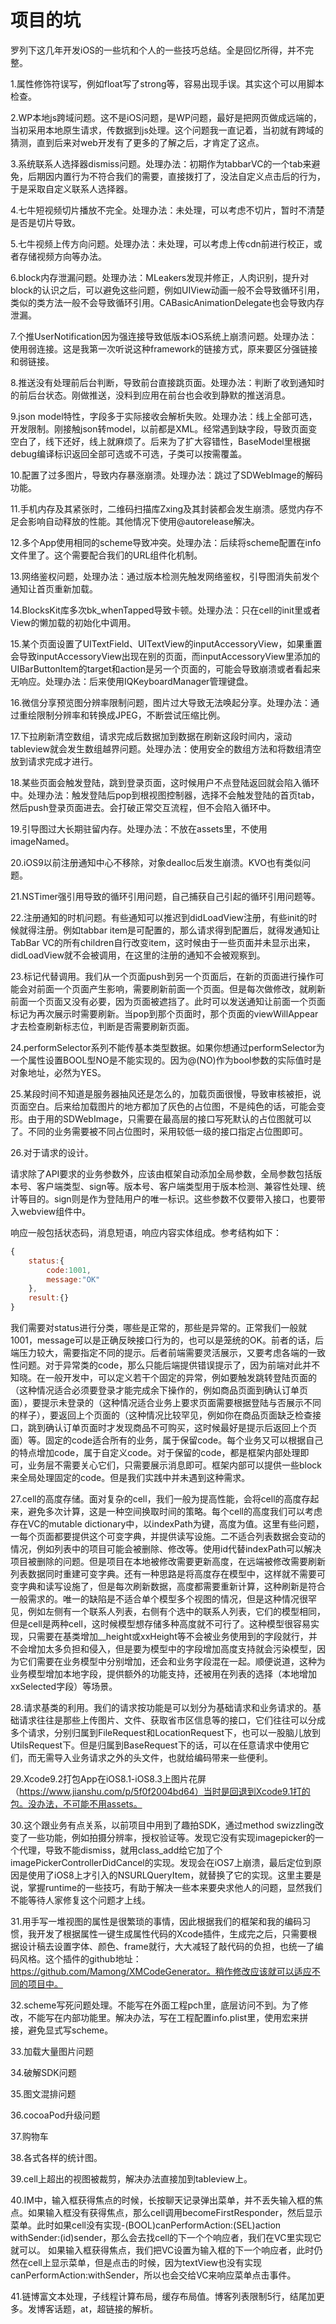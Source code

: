 # 项目的坑

罗列下这几年开发iOS的一些坑和个人的一些技巧总结。全是回忆所得，并不完整。

1.属性修饰符误写，例如float写了strong等，容易出现手误。其实这个可以用脚本检查。

2.WP本地js跨域问题。这不是iOS问题，是WP问题，最好是把网页做成远端的，当初采用本地原生请求，传数据到js处理。这个问题我一直记着，当初就有跨域的猜测，直到后来对web开发有了更多的了解之后，才肯定了这点。

3.系统联系人选择器dismiss问题。处理办法：初期作为tabbarVC的一个tab来避免，后期因内置行为不符合我们的需要，直接拨打了，没法自定义点击后的行为，于是采取自定义联系人选择器。

4.七牛短视频切片播放不完全。处理办法：未处理，可以考虑不切片，暂时不清楚是否是切片导致。

5.七牛视频上传方向问题。处理办法：未处理，可以考虑上传cdn前进行校正，或者存储视频方向等办法。

6.block内存泄漏问题。处理办法：MLeakers发现并修正，人肉识别，提升对block的认识之后，可以避免这些问题，例如UIView动画一般不会导致循环引用，类似的类方法一般不会导致循环引用。CABasicAnimationDelegate也会导致内存泄漏。

7.个推UserNotification因为强连接导致低版本iOS系统上崩溃问题。处理办法：使用弱连接。这是我第一次听说这种framework的链接方式，原来要区分强链接和弱链接。

8.推送没有处理前后台判断，导致前台直接跳页面。处理办法：判断了收到通知时的前后台状态。刚做推送，没料到应用在前台也会收到静默的推送消息。

9.json model特性，字段多于实际接收会解析失败。处理办法：线上全部可选，开发限制。刚接触json转model，以前都是XML。经常遇到缺字段，导致页面变空白了，线下还好，线上就麻烦了。后来为了扩大容错性，BaseModel里根据debug编译标识返回全部可选或不可选，子类可以按需覆盖。

10.配置了过多图片，导致内存暴涨崩溃。处理办法：跳过了SDWebImage的解码功能。

11.手机内存及其紧张时，二维码扫描库Zxing及其封装都会发生崩溃。感觉内存不足会影响自动释放的性能。其他情况下使用@autorelease解决。

12.多个App使用相同的scheme导致冲突。处理办法：后续将scheme配置在info文件里了。这个需要配合我们的URL组件化机制。

13.网络鉴权问题，处理办法：通过版本检测先触发网络鉴权，引导图消失前发个通知让首页重新加载。

14.BlocksKit库多次bk_whenTapped导致卡顿。处理办法：只在cell的init里或者View的懒加载的初始化中调用。

15.某个页面设置了UITextField、UITextView的inputAccessoryView，如果重置会导致inputAccessoryView出现在别的页面，而inputAccessoryView里添加的UIBarButtonItem的target和action是另一个页面的，可能会导致崩溃或者看起来无响应。处理办法：后来使用IQKeyboardManager管理键盘。

16.微信分享预览图分辨率限制问题，图片过大导致无法唤起分享。处理办法：通过重绘限制分辨率和转换成JPEG，不断尝试压缩比例。

17.下拉刷新清空数组，请求完成后数据加到数据在刷新这段时间内，滚动tableview就会发生数组越界问题。处理办法：使用安全的数组方法和将数组清空放到请求完成才进行。

18.某些页面会触发登陆，跳到登录页面，这时候用户不点登陆返回就会陷入循环中。处理办法：触发登陆后pop到根视图控制器，选择不会触发登陆的首页tab，然后push登录页面进去。会打破正常交互流程，但不会陷入循环中。

19.引导图过大长期驻留内存。处理办法：不放在assets里，不使用imageNamed。

20.iOS9以前注册通知中心不移除，对象dealloc后发生崩溃。KVO也有类似问题。

21.NSTimer强引用导致的循环引用问题，自己捕获自己引起的循环引用问题等。

22.注册通知的时机问题。有些通知可以推迟到didLoadView注册，有些init的时候就得注册。例如tabbar item是可配置的，那么请求得到配置后，就得发通知让TabBar VC的所有children自行改变item，这时候由于一些页面并未显示出来，didLoadView就不会被调用，在这里的注册的通知不会被观察到。

23.标记代替调用。我们从一个页面push到另一个页面后，在新的页面进行操作可能会对前面一个页面产生影响，需要刷新前面一个页面。但是每次做修改，就刷新前面一个页面又没有必要，因为页面被遮挡了。此时可以发送通知让前面一个页面标记为再次展示时需要刷新。当pop到那个页面时，那个页面的viewWillAppear才去检查刷新标志位，判断是否需要刷新页面。

24.performSelector系列不能传基本类型数据。如果你想通过performSelector为一个属性设置BOOL型NO是不能实现的。因为@(NO)作为bool参数的实际值时是对象地址，必然为YES。

25.某段时间不知道是服务器抽风还是怎么的，加载页面很慢，导致审核被拒，说页面空白。后来给加载图片的地方都加了灰色的占位图，不是纯色的话，可能会变形。由于用的SDWebImage，只需要在最高层的接口写死默认的占位图就可以了。不同的业务需要被不同占位图时，采用较低一级的接口指定占位图即可。

26.对于请求的设计。

请求除了API要求的业务参数外，应该由框架自动添加全局参数，全局参数包括版本号、客户端类型、sign等。版本号、客户端类型用于版本检测、兼容性处理、统计等目的。sign则是作为登陆用户的唯一标识。这些参数不仅要带入接口，也要带入webview组件中。

响应一般包括状态码，消息短语，响应内容实体组成。参考结构如下：
```javascript
{
    status:{
        code:1001,
        message:"OK"
    },
    result:{}
}
```
我们需要对status进行分类，哪些是正常的，那些是异常的。正常我们一般就1001，message可以是正确反映接口行为的，也可以是笼统的OK。前者的话，后端压力较大，需要指定不同的提示。后者前端需要灵活展示，又要考虑各端的一致性问题。对于异常类的code，那么只能后端提供错误提示了，因为前端对此并不知晓。在一般开发中，可以定义若干个固定的异常，例如要触发跳转登陆页面的（这种情况适合必须要登录才能完成余下操作的，例如商品页面到确认订单页面），要提示未登录的（这种情况适合业务上要求页面需要根据登陆与否展示不同的样子），要返回上个页面的（这种情况比较罕见，例如你在商品页面缺乏检查接口，跳到确认订单页面时才发现商品不可购买，这时候最好是提示后返回上个页面）等。固定的code适合所有的业务，属于保留code。每个业务又可以根据自己的特点增加code，属于自定义code。对于保留的code，都是框架内部处理即可，业务层不需要关心它们，只需要展示消息即可。框架内部可以提供一些block来全局处理固定的code。但是我们实践中并未遇到这种需求。

27.cell的高度存储。面对复杂的cell，我们一般为提高性能，会将cell的高度存起来，避免多次计算，这是一种空间换取时间的策略。每个cell的高度我们可以考虑存在VC的mutable dictionary中，以indexPath为键，高度为值。这里有些问题，一每个页面都要提供这个可变字典，并提供读写设施。二不适合列表数据会变动的情况，例如列表中的项目可能会被删除、修改等。使用id代替indexPath可以解决项目被删除的问题。但是项目在本地被修改需要更新高度，在远端被修改需要刷新列表数据同时重建可变字典。还有一种思路是将高度存在模型中，这样就不需要可变字典和读写设施了，但是每次刷新数据，高度都需要重新计算，这种刷新是符合一般需求的。唯一的缺陷是不适合单个模型多个视图的情况，但是这种情况很罕见，例如左侧有一个联系人列表，右侧有个选中的联系人列表，它们的模型相同，但是cell是两种cell，这时候模型想存储多种高度就不可行了。这种模型很容易实现，只需要在基类增加__height或xxHeight等不会被业务使用到的字段就行，并不会增加太多负担和侵入，但是要为模型中的字段增加高度支持就会污染模型，因为它们需要在业务模型中分别增加，还会和业务字段混在一起。顺便说道，这种为业务模型增加本地字段，提供额外的功能支持，还被用在列表的选择（本地增加xxSelected字段）等场景。

28.请求基类的利用。我们的请求按功能是可以划分为基础请求和业务请求的。基础请求往往是那些上传图片、文件、获取省市区信息等的接口，它们往往可以分成多个请求，分别归属到FileRequest和LocationRequest下，也可以一股脑儿放到UtilsRequest下。但是归属到BaseRequest下的话，可以在任意请求中使用它们，而无需导入业务请求之外的头文件，也就给编码带来一些便利。

29.Xcode9.2打包App在iOS8.1-iOS8.3上图片花屏（https://www.jianshu.com/p/5f0f2004bd64）当时是回退到Xcode9.1打的包。没办法，不可能不用assets。

30.这个跟业务有点关系，以前项目中用到了趣拍SDK，通过method swizzling改变了一些功能，例如拍摄分辨率，授权验证等。发现它没有实现imagepicker的一个代理，导致不能dismiss，就用class_add给它加了个imagePickerControllerDidCancel的实现。发现会在iOS7上崩溃，最后定位到原因是使用了iOS8上才引入的NSURLQueryItem，就替换了它的实现。这里主要是说，掌握runtime的一些技巧，有助于解决一些本来要央求他人的问题，显然我们不能等待人家修复这个问题才上线。

31.用手写一堆视图的属性是很繁琐的事情，因此根据我们的框架和我的编码习惯，我开发了根据属性一键生成属性代码的Xcode插件，生成完之后，只需要根据设计稿去设置字体、颜色、frame就行，大大减轻了敲代码的负担，也统一了编码风格。这个插件的github地址：
https://github.com/Mamong/XMCodeGenerator。稍作修改应该就可以适应不同的项目中。

32.scheme写死问题处理。不能写在外面工程pch里，底层访问不到。为了修改，不能写在内部功能里。解决办法，写在工程配置info.plist里，使用宏来拼接，避免显式写scheme。

33.加载大量图片问题

34.破解SDK问题

35.图文混排问题

36.cocoaPod升级问题

37.购物车

38.各式各样的统计图。

39.cell上超出的视图被裁剪，解决办法直接加到tableview上。

40.IM中，输入框获得焦点的时候，长按聊天记录弹出菜单，并不丢失输入框的焦点。如果输入框没有获得焦点，那么cell调用becomeFirstResponder，然后显示菜单。此时如果cell没有实现-(BOOL)canPerformAction:(SEL)action withSender:(id)sender，那么会去找cell的下一个个响应者，我们在VC里实现它就可以。
如果输入框获得焦点，我们把VC设置为输入框的下一个响应者，此时仍然在cell上显示菜单，但是点击的时候，因为textView也没有实现canPerformAction:withSender，所以也会交给VC来响应菜单点击事件。

41.链博富文本处理，子线程计算布局，缓存布局值。博客列表限制5行，结尾加更多。发博客话题，at，超链接的解析。


